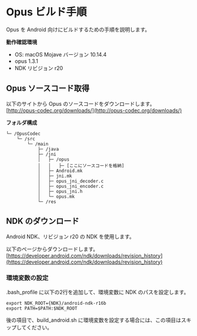 # Opus ビルド手順

Opus を Android 向けにビルドするための手順を説明します。

<b>動作確認環境</b>

- OS: macOS Mojave バージョン 10.14.4
- opus 1.3.1
- NDK リビジョン r20

## Opus ソースコード取得

以下のサイトから Opus のソースコードをダウンロードします。<br>
[http://opus-codec.org/downloads/](http://opus-codec.org/downloads/)

<b>フォルダ構成</b>

```
└─ /OpusCodec
    └─ /src
        └─ /main
            ├─ /java
            ├─ /jni
            │   ├─ /opus
            │   │   ├─ [ここにソースコードを格納]
            │   ├─ Android.mk
            │   ├─ jni.mk
            │   ├─ opus_jni_decoder.c
            │   ├─ opus_jni_encoder.c
            │   ├─ opus_jni.h
            │   └─ opus.mk
            └─ /res
```

## NDK のダウンロード

Android NDK、リビジョン r20 の NDK を使用します。

以下のページからダウンロードします。<br>
[https://developer.android.com/ndk/downloads/revision_history](https://developer.android.com/ndk/downloads/revision_history)

### 環境変数の設定

.bash_profile に以下の2行を追加して、環境変数に NDK のパスを設定します。

```
export NDK_ROOT={NDK}/android-ndk-r16b
export PATH=$PATH:$NDK_ROOT
```

後の項目で、build_android.sh に環境変数を設定する場合には、この項目はスキップしてください。

